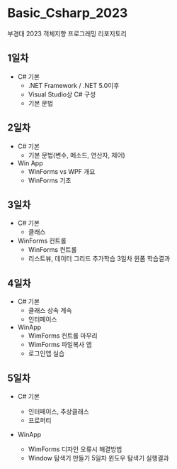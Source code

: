 # Basic_Csharp_2023
부경대 2023 객체지향 프로그래밍 리포지토리

## 1일차
- C# 기본
	- .NET Framework / .NET 5.0이후
	- Visual Studio상 C# 구성
	- 기본 문법

## 2일차
- C# 기본
	- 기본 문법(변수, 메소드, 연산자, 제어)
- Win App
	- WinForms vs WPF 개요
	- WinForms 기초

## 3일차
- C# 기본
	- 클래스	
- WinForms 컨트롤
	- WinForms 컨트롤
	- 리스트뷰, 데이터 그리드 추가학습
3일차 윈폼 학습결과	
	
## 4일차
- C# 기본
	- 클래스 상속 계속
	- 인터페이스
- WinApp
	- WimForms 컨트롤 마무리
	- WimForms 파일복사 앱
	- 로그인앱 실습
	
## 5일차
- C# 기본
	- 인터페이스, 추상클래스
	- 프로퍼티

- WinApp
	- WimForms 디자인 오류시 해결방법
	- Window 탐색기 만들기
5일차 윈도우 탐색기 실행결과	
	
	